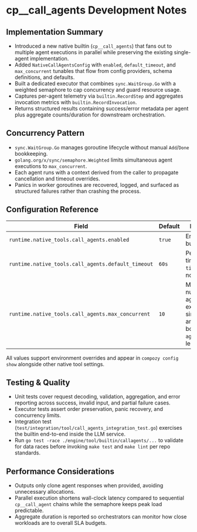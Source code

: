 # cp\_\_call_agents Development Notes

## Implementation Summary

- Introduced a new native builtin (`cp__call_agents`) that fans out to multiple agent executions in parallel while preserving the existing single-agent implementation.
- Added `NativeCallAgentsConfig` with `enabled`, `default_timeout`, and `max_concurrent` tunables that flow from config providers, schema definitions, and defaults.
- Built a dedicated executor that combines `sync.WaitGroup.Go` with a weighted semaphore to cap concurrency and guard resource usage.
- Captures per-agent telemetry via `builtin.RecordStep` and aggregates invocation metrics with `builtin.RecordInvocation`.
- Returns structured results containing success/error metadata per agent plus aggregate counts/duration for downstream orchestration.

## Concurrency Pattern

- `sync.WaitGroup.Go` manages goroutine lifecycle without manual `Add`/`Done` bookkeeping.
- `golang.org/x/sync/semaphore.Weighted` limits simultaneous agent executions to `max_concurrent`.
- Each agent runs with a context derived from the caller to propagate cancellation and timeout overrides.
- Panics in worker goroutines are recovered, logged, and surfaced as structured failures rather than crashing the process.

## Configuration Reference

| Field                                              | Default | Description                                                                                 |
| -------------------------------------------------- | ------- | ------------------------------------------------------------------------------------------- |
| `runtime.native_tools.call_agents.enabled`         | `true`  | Enables the builtin.                                                                        |
| `runtime.native_tools.call_agents.default_timeout` | `60s`   | Per-agent timeout when `timeout_ms` is not supplied.                                        |
| `runtime.native_tools.call_agents.max_concurrent`  | `10`    | Maximum number of agents executed simultaneously and upper bound for `agents` array length. |

All values support environment overrides and appear in `compozy config show` alongside other native tool settings.

## Testing & Quality

- Unit tests cover request decoding, validation, aggregation, and error reporting across success, invalid input, and partial failure cases.
- Executor tests assert order preservation, panic recovery, and concurrency limits.
- Integration test (`test/integration/tool/call_agents_integration_test.go`) exercises the builtin end-to-end inside the LLM service.
- Run `go test -race ./engine/tool/builtin/callagents/...` to validate for data races before invoking `make test` and `make lint` per repo standards.

## Performance Considerations

- Outputs only clone agent responses when provided, avoiding unnecessary allocations.
- Parallel execution shortens wall-clock latency compared to sequential `cp__call_agent` chains while the semaphore keeps peak load predictable.
- Aggregate duration is reported so orchestrators can monitor how close workloads are to overall SLA budgets.
